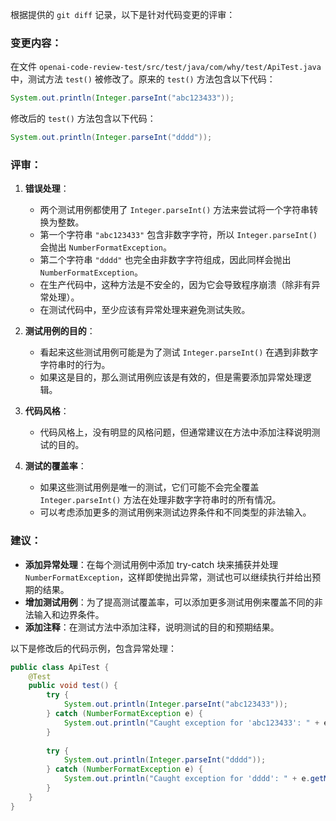根据提供的 `git diff` 记录，以下是针对代码变更的评审：

### 变更内容：
在文件 `openai-code-review-test/src/test/java/com/why/test/ApiTest.java` 中，测试方法 `test()` 被修改了。原来的 `test()` 方法包含以下代码：

```java
System.out.println(Integer.parseInt("abc123433"));
```

修改后的 `test()` 方法包含以下代码：

```java
System.out.println(Integer.parseInt("dddd"));
```

### 评审：

1. **错误处理**：
   - 两个测试用例都使用了 `Integer.parseInt()` 方法来尝试将一个字符串转换为整数。
   - 第一个字符串 `"abc123433"` 包含非数字字符，所以 `Integer.parseInt()` 会抛出 `NumberFormatException`。
   - 第二个字符串 `"dddd"` 也完全由非数字字符组成，因此同样会抛出 `NumberFormatException`。
   - 在生产代码中，这种方法是不安全的，因为它会导致程序崩溃（除非有异常处理）。
   - 在测试代码中，至少应该有异常处理来避免测试失败。

2. **测试用例的目的**：
   - 看起来这些测试用例可能是为了测试 `Integer.parseInt()` 在遇到非数字字符串时的行为。
   - 如果这是目的，那么测试用例应该是有效的，但是需要添加异常处理逻辑。

3. **代码风格**：
   - 代码风格上，没有明显的风格问题，但通常建议在方法中添加注释说明测试的目的。

4. **测试的覆盖率**：
   - 如果这些测试用例是唯一的测试，它们可能不会完全覆盖 `Integer.parseInt()` 方法在处理非数字字符串时的所有情况。
   - 可以考虑添加更多的测试用例来测试边界条件和不同类型的非法输入。

### 建议：
- **添加异常处理**：在每个测试用例中添加 try-catch 块来捕获并处理 `NumberFormatException`，这样即使抛出异常，测试也可以继续执行并给出预期的结果。
- **增加测试用例**：为了提高测试覆盖率，可以添加更多测试用例来覆盖不同的非法输入和边界条件。
- **添加注释**：在测试方法中添加注释，说明测试的目的和预期结果。

以下是修改后的代码示例，包含异常处理：

```java
public class ApiTest {
    @Test
    public void test() {
        try {
            System.out.println(Integer.parseInt("abc123433"));
        } catch (NumberFormatException e) {
            System.out.println("Caught exception for 'abc123433': " + e.getMessage());
        }
        
        try {
            System.out.println(Integer.parseInt("dddd"));
        } catch (NumberFormatException e) {
            System.out.println("Caught exception for 'dddd': " + e.getMessage());
        }
    }
}
```